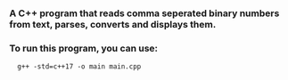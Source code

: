 ### A C++ program that reads comma seperated binary numbers from text, parses, converts and displays them.

### To run this program, you can use:
```
  g++ -std=c++17 -o main main.cpp
```